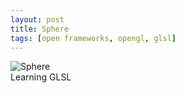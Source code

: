 ```yaml
---
layout: post
title: Sphere
tags: [open frameworks, opengl, glsl]
---
```

![Sphere](sphere.gif)  
Learning GLSL